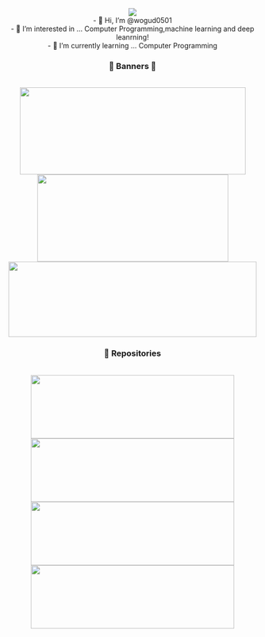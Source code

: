 <div width=100% align=center>
<img src="https://capsule-render.vercel.app/api?type=soft&color=FFF0F5&height=150&section=header&text=wogud0501&fontSize=70&animation=twinkling"/><br/>
- 👋 Hi, I’m @wogud0501<br/>
- 👀 I’m interested in ... Computer Programming,machine learning and deep leanrning!<br/>
- 🌱 I’m currently learning ... Computer Programming<br/>
</div>

<h3 align=center>📃 Banners 📃</h2><br/>
<div width=100% align=center>
  <img width=455em height=176em src="https://github-readme-stats.vercel.app/api?username=wogud0501&count_private=true&show_icons=true&theme=cobalt" />
  <img width=385em height=176em src="https://github-readme-stats.vercel.app/api/top-langs/?username=wogud0501&theme=cobalt&layout=compact" />
  <img width=500em height=152em src="https://github-readme-stats.vercel.app/api/wakatime?username=pjh5338" />
</div>
  
<h3 align=center>📃 Repositories</h2><br/>
<div width=100% align=center>
  <a herf="https://github.com/wogud0501/site">
    <img width=410em height=128em src="https://github-readme-stats.vercel.app/api/pin/?username=wogud0501&repo=site&show_owner=true" />
  </a>
  <a herf="https://github.com/wogud0501/repos-master">
    <img width=410em height=128em src="https://github-readme-stats.vercel.app/api/pin/?username=wogud0501&repo=repos-master&show_owner=true" />
  </a>
  <a herf="https://github.com/wogud0501/C">
    <img width=410em height=128em src="https://github-readme-stats.vercel.app/api/pin/?username=wogud0501&repo=C&show_owner=true" />
  </a>
  <a herf="https://github.com/wogud0501/JAVA">
    <img width=410em height=128em src="https://github-readme-stats.vercel.app/api/pin/?username=wogud0501&repo=JAVA&show_owner=true" />
  </a>
</div>

<!-- 백준 solved ac 임베딩임, 필요하면 주석 제거후 쓰셈 ㅎㅅㅎ
<a href="https://solved.ac/qwreey75" tatget="_blank">
<img width=54.5% height=192px src="http://mazassumnida.wtf/api/v2/generate_badge?boj=qwreey75">
</a>
-->
<!-- 디스코드 프로필 임베드임 https://discord.gg/Yvr8V7RG 이서버 들어가야 작동함
<a href="https://discord.com/users/574874397450567712" target="_blank">
  <img width=43.5% height=192px src="https://lanyard.cnrad.dev/api/574874397450567712" />
</a>
-->
